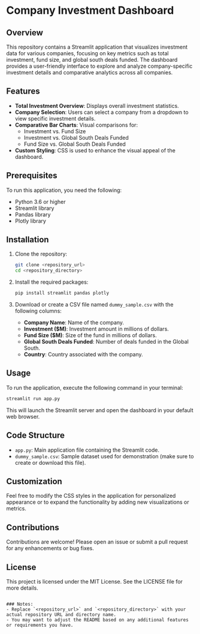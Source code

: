 

# Company Investment Dashboard

## Overview
This repository contains a Streamlit application that visualizes investment data for various companies, focusing on key metrics such as total investment, fund size, and global south deals funded. The dashboard provides a user-friendly interface to explore and analyze company-specific investment details and comparative analytics across all companies.

## Features
- **Total Investment Overview**: Displays overall investment statistics.
- **Company Selection**: Users can select a company from a dropdown to view specific investment details.
- **Comparative Bar Charts**: Visual comparisons for:
  - Investment vs. Fund Size
  - Investment vs. Global South Deals Funded
  - Fund Size vs. Global South Deals Funded
- **Custom Styling**: CSS is used to enhance the visual appeal of the dashboard.

## Prerequisites
To run this application, you need the following:
- Python 3.6 or higher
- Streamlit library
- Pandas library
- Plotly library

## Installation
1. Clone the repository:
   ```bash
   git clone <repository_url>
   cd <repository_directory>


2. Install the required packages:
   ```bash
   pip install streamlit pandas plotly
   ```

3. Download or create a CSV file named `dummy_sample.csv` with the following columns:
   - **Company Name**: Name of the company.
   - **Investment ($M)**: Investment amount in millions of dollars.
   - **Fund Size ($M)**: Size of the fund in millions of dollars.
   - **Global South Deals Funded**: Number of deals funded in the Global South.
   - **Country**: Country associated with the company.

## Usage
To run the application, execute the following command in your terminal:
```bash
streamlit run app.py
```
This will launch the Streamlit server and open the dashboard in your default web browser.

## Code Structure
- `app.py`: Main application file containing the Streamlit code.
- `dummy_sample.csv`: Sample dataset used for demonstration (make sure to create or download this file).

## Customization
Feel free to modify the CSS styles in the application for personalized appearance or to expand the functionality by adding new visualizations or metrics.

## Contributions
Contributions are welcome! Please open an issue or submit a pull request for any enhancements or bug fixes.

## License
This project is licensed under the MIT License. See the LICENSE file for more details.
```

### Notes:
- Replace `<repository_url>` and `<repository_directory>` with your actual repository URL and directory name.
- You may want to adjust the README based on any additional features or requirements you have.
